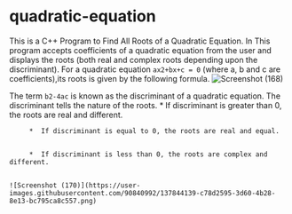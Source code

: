 # quadratic-equation
This is a C++ Program to Find All Roots of a Quadratic Equation.
In This program accepts coefficients of a quadratic equation from the user and displays the roots (both real and complex roots depending upon the discriminant).
For a quadratic equation ```ax2+bx+c = 0``` (where a, b and c are coefficients),its roots is given by the following formula.
![Screenshot (168)](https://user-images.githubusercontent.com/90840992/137843911-f4798c73-c8f9-40c5-925d-862a54bc8f06.png)

The term ```b2-4ac``` is known as the discriminant of a quadratic equation. The discriminant tells the nature of the roots.
         *  If discriminant is greater than 0, the roots are real and different.
         
         
         *  If discriminant is equal to 0, the roots are real and equal.
         
         
         *  If discriminant is less than 0, the roots are complex and different.
         
         
    ![Screenshot (170)](https://user-images.githubusercontent.com/90840992/137844139-c78d2595-3d60-4b28-8e13-bc795ca8c557.png)         
       

